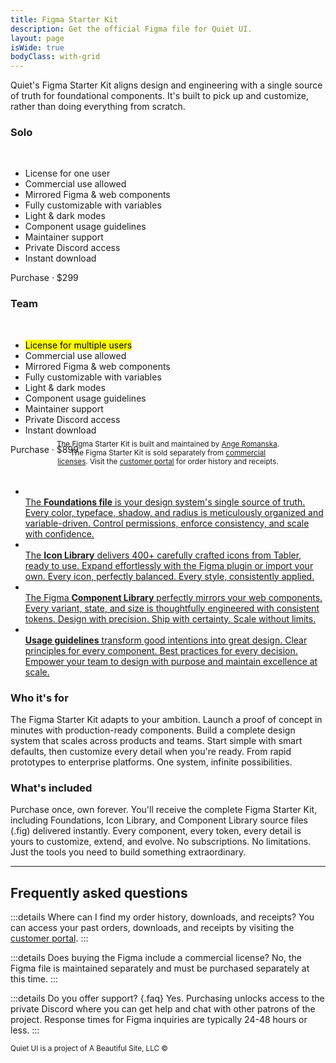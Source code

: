 ```yaml
---
title: Figma Starter Kit
description: Get the official Figma file for Quiet UI.
layout: page
isWide: true
bodyClass: with-grid
---
```


Quiet's Figma Starter Kit aligns design and engineering with a single source of truth for foundational components. It's built to pick up and customize, rather than doing everything from scratch.

<div class="pricing-tiers-double">
  <div class="pricing-tier">
    <quiet-icon class="pricing-tier-icon" name="user" style="color: #7577c5;"></quiet-icon>
    <h3 data-no-anchor>Solo</h3><br>
    <ul>
      <li><quiet-icon name="check" style="color: #7db664;"></quiet-icon> License for one user</li>
      <li><quiet-icon name="check" style="color: #7db664;"></quiet-icon> Commercial use allowed</li>
      <li><quiet-icon name="check" style="color: #7db664;"></quiet-icon> Mirrored Figma &amp; web components</li>
      <li><quiet-icon name="check" style="color: #7db664;"></quiet-icon> Fully customizable with variables</li>
      <li><quiet-icon name="check" style="color: #7db664;"></quiet-icon> Light &amp; dark modes</li>
      <li><quiet-icon name="check" style="color: #7db664;"></quiet-icon> Component usage guidelines</li>
      <li><quiet-icon name="check" style="color: #7db664;"></quiet-icon> Maintainer support</li>
      <li><quiet-icon name="check" style="color: #7db664;"></quiet-icon> Private Discord access</li>
      <li><quiet-icon name="check" style="color: #7db664;"></quiet-icon> Instant download</li>
    </ul>
    <quiet-button variant="primary" pill href="https://buy.polar.sh/polar_cl_IB9AY0KWdP5MnVnpruntpoVjZN246wooCJDZq2gYiyE">
      Purchase &middot; $299
    </quiet-button>
  </div>

  <div class="pricing-tier">
    <quiet-icon class="pricing-tier-icon" name="users-group" style="color: #c5a231;"></quiet-icon>
    <h3 data-no-anchor>Team</h3><br>
    <ul>
      <li><quiet-icon name="check" style="color: #7db664;"></quiet-icon> <mark>License for multiple users</mark></li>
      <li><quiet-icon name="check" style="color: #7db664;"></quiet-icon> Commercial use allowed</li>
      <li><quiet-icon name="check" style="color: #7db664;"></quiet-icon> Mirrored Figma &amp; web components</li>
      <li><quiet-icon name="check" style="color: #7db664;"></quiet-icon> Fully customizable with variables</li>
      <li><quiet-icon name="check" style="color: #7db664;"></quiet-icon> Light &amp; dark modes</li>
      <li><quiet-icon name="check" style="color: #7db664;"></quiet-icon> Component usage guidelines</li>
      <li><quiet-icon name="check" style="color: #7db664;"></quiet-icon> Maintainer support</li>
      <li><quiet-icon name="check" style="color: #7db664;"></quiet-icon> Private Discord access</li>
      <li><quiet-icon name="check" style="color: #7db664;"></quiet-icon> Instant download</li>
    </ul>
    <quiet-button class="button-unlimited" pill href="https://buy.polar.sh/polar_cl_IB9AY0KWdP5MnVnpruntpoVjZN246wooCJDZq2gYiyE">
      Purchase &middot; $899
    </quiet-button>
  </div>  
</div>

<p style="text-align: center; text-wrap: balance; margin-block: -1.5rem 2rem;">
  <small>
    The Figma Starter Kit is built and maintained by <a href="https://www.linkedin.com/in/angeromanska/" class="link-disguised" data-no-external>Ange Romanska</a>. The Figma Starter Kit is sold separately from <a href="/license" class="link-disguised">commercial licenses</a>. Visit the <a href="https://polar.sh/quietui/portal" class="link-disguised" data-no-external>customer portal</a> for order history and receipts.
  </small>
</p>

<ul class="features-grid" aria-label="Features">
  <li>
    <a class="stretch" href="https://buy.polar.sh/polar_cl_IB9AY0KWdP5MnVnpruntpoVjZN246wooCJDZq2gYiyE" data-no-external>
      <quiet-icon name="palette" style="color: #c5a231;"></quiet-icon><br>
      The <strong>Foundations file</strong> is your design system's single source of truth. Every color, typeface, shadow, and radius is meticulously organized and variable-driven. Control permissions, enforce consistency, and scale with confidence.
    </a>
  </li>
  <li>
    <a class="stretch" href="https://buy.polar.sh/polar_cl_IB9AY0KWdP5MnVnpruntpoVjZN246wooCJDZq2gYiyE" data-no-external>
      <quiet-icon name="library-photo" style="color: #58acf2;"></quiet-icon><br>
      The <strong>Icon Library</strong> delivers 400+ carefully crafted icons from Tabler, ready to use. Expand effortlessly with the Figma plugin or import your own. Every icon, perfectly balanced. Every style, consistently applied.
    </a>
  </li>
  <li>
    <a class="stretch" href="https://buy.polar.sh/polar_cl_IB9AY0KWdP5MnVnpruntpoVjZN246wooCJDZq2gYiyE" data-no-external>
      <quiet-icon name="blocks" style="color: #e98d61;"></quiet-icon><br>
      The Figma <strong>Component Library</strong> perfectly mirrors your web components. Every variant, state, and size is thoughtfully engineered with consistent tokens. Design with precision. Ship with certainty. Scale without limits.
    </a>
  </li>
  <li>
    <a class="stretch" href="https://buy.polar.sh/polar_cl_IB9AY0KWdP5MnVnpruntpoVjZN246wooCJDZq2gYiyE" data-no-external>
      <quiet-icon name="building-lighthouse" style="color: #b394f4;"></quiet-icon><br>
      <strong>Usage guidelines</strong> transform good intentions into great design. Clear principles for every component. Best practices for every decision. Empower your team to design with purpose and maintain excellence at scale.
    </a>
  </li>
</ul>

### Who it's for

The Figma Starter Kit adapts to your ambition. Launch a proof of concept in minutes with production-ready components. Build a complete design system that scales across products and teams. Start simple with smart defaults, then customize every detail when you're ready. From rapid prototypes to enterprise platforms. One system, infinite possibilities.

### What's included

Purchase once, own forever. You'll receive the complete Figma Starter Kit, including Foundations, Icon Library, and Component Library source files (.fig) delivered instantly. Every component, every token, every detail is yours to customize, extend, and evolve. No subscriptions. No limitations. Just the tools you need to build something extraordinary.

---

## Frequently asked questions

:::details Where can I find my order history, downloads, and receipts?
You can access your past orders, downloads, and receipts by visiting the [customer portal](https://polar.sh/quietui/portal).
:::

:::details Does buying the Figma include a commercial license?
No, the Figma file is maintained separately and must be purchased separately at this time.
:::

:::details Do you offer support? {.faq}
Yes. Purchasing unlocks access to the private Discord where you can get help and chat with other patrons of the project. Response times for Figma inquiries are typically 24-48 hours or less.
:::

<small class="copyright">
  Quiet UI is a project of A&nbsp;Beautiful&nbsp;Site,&nbsp;LLC
  &copy;<quiet-date year="numeric"></quiet-date>
</small>
